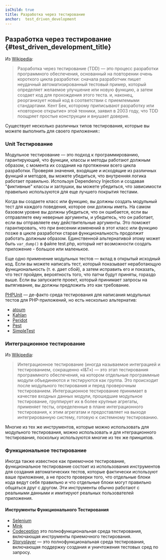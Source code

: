 ```yaml
---
isChild: true
title: Разработка через тестирование
anchor:  test_driven_development
---
```


## Разработка через тестирование {#test_driven_development_title}

Из [Wikipedia](https://wikipedia.org/wiki/Test-driven_development):

> Разработка через тестирование (TDD) — это процесс разработки программного обеспечения, основанный на повторении очень
> короткого цикла разработки: сначала разработчик пишет неудачный автоматизированный тестовый пример, который определяет
> желаемое улучшение или новую функцию, а затем создает код для прохождения этого теста. и, наконец, реорганизует новый
> код в соответствии с приемлемыми стандартами. Кент Бек, которому приписывают разработку или «повторное открытие» этой
> техники, заявил в 2003 году, что TDD поощряет простые конструкции и внушает доверие.

Существует несколько различных типов тестирования, которые вы можете выполнить для своего приложения::

### Unit Тестирование

Модульное тестирование — это подход к программированию, гарантирующий, что функции, классы и методы работают должным
образом, с момента их создания на протяжении всего цикла разработки. Проверяя значения, входящие и исходящие из различных
функций и методов, вы можете убедиться, что внутренняя логика работает правильно. Используя Dependency Injection и
создавая "фиктивные" классы и заглушки, вы можете убедиться, что зависимости правильно используются для еще лучшего
покрытия тестами.

Когда вы создаете класс или функцию, вы должны создать модульный тест для каждого поведения, которое они должны иметь.
На самом базовом уровне вы должны убедиться, что он ошибается, если вы отправляете ему неверные аргументы, и убедитесь,
что он работает, если вы отправляете ему действительные аргументы. Это поможет гарантировать, что при внесении изменений
в этот класс или функцию позже в цикле разработки старая функциональность продолжит работать должным образом. Единственной
альтернативой этому может быть `var_dump()` в файле test.php, который нет возможности создать приложение - большое или
маленькое.

Еще одно применение модульных тестов — вклад в открытый исходный код. Если вы можете написать тест, который показывает
неработающую функциональность (т. е. дает сбой), а затем исправить его и показать, что тест пройден, вероятность того,
что патчи будут приняты, гораздо выше. Если вы запускаете проект, который принимает запросы на вытягивание, вы должны
предложить это как требование.

[PHPUnit](https://phpunit.de/) — де-факто среда тестирования для написания модульных тестов для PHP-приложений, но есть
несколько альтернатив:

* [atoum](https://github.com/atoum/atoum)
* [Kahlan](https://github.com/kahlan/kahlan)
* [Peridot](https://peridot-php.github.io/)
* [Pest](https://pestphp.com/)
* [SimpleTest](https://github.com/simpletest/simpletest)

### Интеграционное тестирование

Из [Wikipedia](https://wikipedia.org/wiki/Integration_testing):

> Интеграционное тестирование (иногда называемое интеграцией и тестированием, сокращенно «I&T») — это этап тестирования
> программного обеспечения, на котором отдельные программные модули объединяются и тестируются как группа. Это происходит
> после модульного тестирования и перед проверочным тестированием. Интеграционное тестирование принимает в качестве
> входных данных модули, прошедшие модульное тестирование, группирует их в более крупные агрегаты, применяет тесты,
> определенные в плане интеграционного тестирования, к этим агрегатам и предоставляет на выходе интегрированную систему,
> готовую к системному тестированию.

Многие из тех же инструментов, которые можно использовать для модульного тестирования, можно использовать и для
нтеграционного тестирования, поскольку используются многие из тех же принципов.

### Функциональное тестирование

Иногда также известное как приемочное тестирование, функциональное тестирование состоит из использования инструментов
для создания автоматических тестов, которые фактически используют ваше приложение, а не просто проверки того, что
отдельные блоки кода ведут себя правильно и что отдельные блоки могут правильно общаться друг с другом. Эти инструменты
обычно работают с реальными данными и имитируют реальных пользователей приложения.

#### Инструменты Функционального Тестирования

* [Selenium](https://www.selenium.dev/)
* [Mink](https://mink.behat.org/)
* [Codeception](https://codeception.com/) это полнофункциональная среда тестирования, включающая инструменты приемочного
  тестирования.
* [Storyplayer](https://datasift.github.io/storyplayer/) — это полнофункциональная среда тестирования, включающая
  поддержку создания и уничтожения тестовых сред по запросу.
